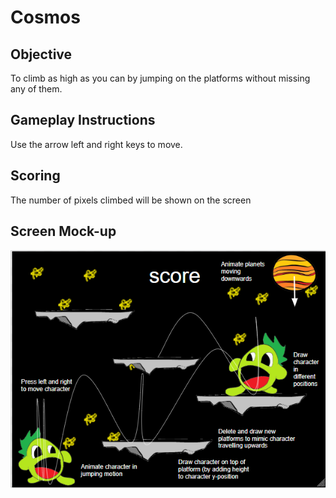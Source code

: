 # Cosmos 
## Objective 
To climb as high as you can by jumping on the platforms
without missing any of them. 
## Gameplay Instructions
Use the arrow left and right keys to move. 
## Scoring 
The number of pixels climbed will be shown on the screen
## Screen Mock-up
![image](https://raw.githubusercontent.com/StRobertCHSCS/final-project-forest-joey/master/images/screen_mockup.png)